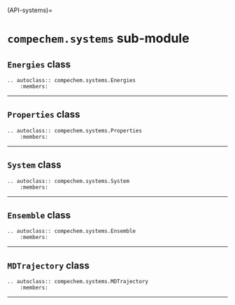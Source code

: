 (API-systems)=
# `compechem.systems` sub-module

## `Energies` class

```{eval-rst}
.. autoclass:: compechem.systems.Energies
    :members:
```

---

## `Properties` class

```{eval-rst}
.. autoclass:: compechem.systems.Properties
    :members:
```

---

## `System` class

```{eval-rst}
.. autoclass:: compechem.systems.System
    :members:
```

---

## `Ensemble` class

```{eval-rst}
.. autoclass:: compechem.systems.Ensemble
    :members:
```

---


## `MDTrajectory` class

```{eval-rst}
.. autoclass:: compechem.systems.MDTrajectory
    :members:
```

---